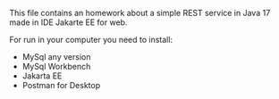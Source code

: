 This file contains an homework about a simple REST service in Java 17 made in IDE Jakarte EE for web.

For run in your computer you need to install:

- MySql any version
- MySql Workbench
- Jakarta EE
- Postman for Desktop
